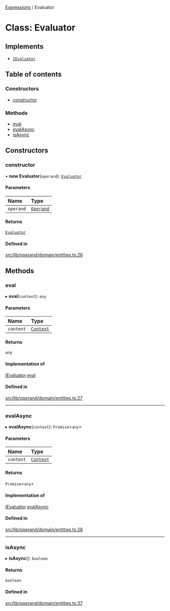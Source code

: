 [Expressions](../README.md) / Evaluator

# Class: Evaluator

## Implements

- [`IEvaluator`](../interfaces/IEvaluator.md)

## Table of contents

### Constructors

- [constructor](Evaluator.md#constructor)

### Methods

- [eval](Evaluator.md#eval)
- [evalAsync](Evaluator.md#evalasync)
- [isAsync](Evaluator.md#isasync)

## Constructors

### constructor

• **new Evaluator**(`operand`): [`Evaluator`](Evaluator.md)

#### Parameters

| Name | Type |
| :------ | :------ |
| `operand` | [`Operand`](Operand.md) |

#### Returns

[`Evaluator`](Evaluator.md)

#### Defined in

[src/lib/operand/domain/entities.ts:26](https://github.com/data7expressions/3xpr/blob/e9bbe90/src/lib/operand/domain/entities.ts#L26)

## Methods

### eval

▸ **eval**(`context`): `any`

#### Parameters

| Name | Type |
| :------ | :------ |
| `context` | [`Context`](Context.md) |

#### Returns

`any`

#### Implementation of

[IEvaluator](../interfaces/IEvaluator.md).[eval](../interfaces/IEvaluator.md#eval)

#### Defined in

[src/lib/operand/domain/entities.ts:27](https://github.com/data7expressions/3xpr/blob/e9bbe90/src/lib/operand/domain/entities.ts#L27)

___

### evalAsync

▸ **evalAsync**(`context`): `Promise`\<`any`\>

#### Parameters

| Name | Type |
| :------ | :------ |
| `context` | [`Context`](Context.md) |

#### Returns

`Promise`\<`any`\>

#### Implementation of

[IEvaluator](../interfaces/IEvaluator.md).[evalAsync](../interfaces/IEvaluator.md#evalasync)

#### Defined in

[src/lib/operand/domain/entities.ts:28](https://github.com/data7expressions/3xpr/blob/e9bbe90/src/lib/operand/domain/entities.ts#L28)

___

### isAsync

▸ **isAsync**(): `boolean`

#### Returns

`boolean`

#### Defined in

[src/lib/operand/domain/entities.ts:37](https://github.com/data7expressions/3xpr/blob/e9bbe90/src/lib/operand/domain/entities.ts#L37)
